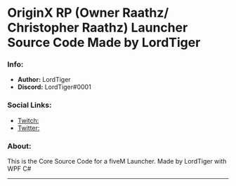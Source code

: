 # OriginX RP (Owner Raathz/ Christopher Raathz) Launcher Source Code Made by LordTiger

### Info:
- **Author:** LordTiger
- **Discord:** LordTiger#0001

### Social Links:
- [Twitch:](https://www.twitch.tv/mlordtiger)
- [Twitter:](https://twitter.com/MLordTiger)

### About:
This is the Core Source Code for a fiveM Launcher. Made by LordTiger with WPF C#
 
---
